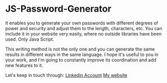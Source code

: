 # JS-Password-Generator
It enables you to generate your own passwords with different degrees of power and security and adjust them to the length, characters, etc. You can include it in your website very easily, where no outside libraries have been used. Only Java Script.

This writing method is not the only one and you can generate the same results in different ways in the same language.
I hope it's useful to you in your work, and I'm going to constantly improve its coordination and add new features to it.

Let's keep in touch through:
[Linkedin Account](https://www.somar-kesen.com/)
[My website](https://www.somar-kesen.com/)